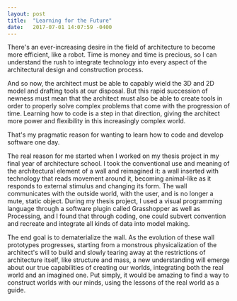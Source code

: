 ```yaml
---
layout: post
title:  "Learning for the Future"
date:   2017-07-01 14:07:59 -0400
---
```



There's an ever-increasing desire in the field of architecture to become more efficient, like a robot. Time is money and time is precious, so I can understand the rush to integrate technology into every aspect of the architectural design and construction process. 

And so now, the architect must be able to capably wield the 3D and 2D model and drafting tools at our disposal. But this rapid succession of newness must mean that the architect must also be able to create tools in order to properly solve complex problems that come with the progression of time. Learning how to code is a step in that direction, giving the architect more power and flexibility in this increasingly complex world.

That's my pragmatic reason for wanting to learn how to code and develop software one day. 

The real reason for me started when I worked on my thesis project in my final year of architecture school. I took the conventional use and meaning of the architectural element of a wall and reimagined it: a wall inserted with technology that reads movement around it, becoming animal-like as it responds to external stimulus and changing its form. The wall communicates with the outside world, with the user, and is no longer a mute, static object. During my thesis project, I used a visual programming language through a software plugin called Grasshopper as well as Processing, and I found that through coding, one could subvert convention and recreate and integrate all kinds of data into model making. 

The end goal is to dematerialize the wall. As the evolution of these wall prototypes progresses, starting from a monstrous physicalization of the architect's will to build and slowly tearing away at the restrictions of architecture itself, like structure and mass, a new understanding will emerge about our true capabilities of creating our worlds, integrating both the real world and an imagined one. Put simply, it would be amazing to find a way to construct worlds with our minds, using the lessons of the real world as a guide.



